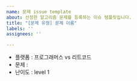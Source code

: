 ```yaml
---
name: 문제 issue template
about: 선정한 알고리즘 문제를 등록하는 이슈 템플릿입니다.
title: "[문제 유형] 문제 이름"
labels: ''
assignees: ''

---
```


- 플랫폼 : 프로그래머스 vs 리트코드
- 문제 : []()
- 난이도 : level 1
